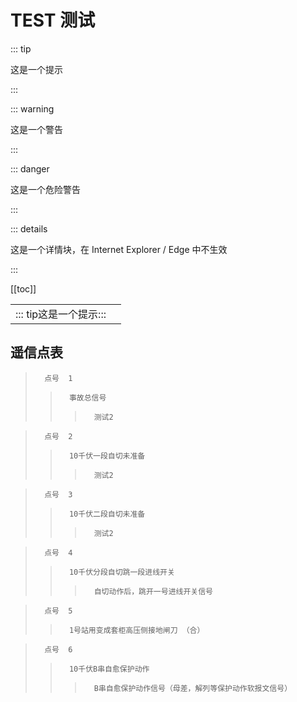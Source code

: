 # TEST 测试

::: tip

这是一个提示

:::

::: warning

这是一个警告

:::

::: danger

这是一个危险警告

:::

::: details

这是一个详情块，在 Internet Explorer / Edge 中不生效

:::



[[toc]]



|                                            |      |
| ------------------------------------------ | ---- |
| ::: tip这是一个提示::: |      |





## 遥信点表

>		点号	1
>	>		事故总信号 	
>	>
>	>	>		测试2	

>		点号	2
>	>		10千伏一段自切未准备	
>	>
>	>	>		测试2	

>		点号	3
>	>		10千伏二段自切未准备	
>	>
>	>	>		测试2	

>		点号	4
>	>		10千伏分段自切跳一段进线开关	
>	>
>	>	>		自切动作后，跳开一号进线开关信号	

>		点号	5
>	>		1号站用变成套柜高压侧接地闸刀 （合）	
>

>		点号	6
>	>		10千伏B串自愈保护动作	
>	>
>	>	>		B串自愈保护动作信号（母差，解列等保护动作软报文信号）	
